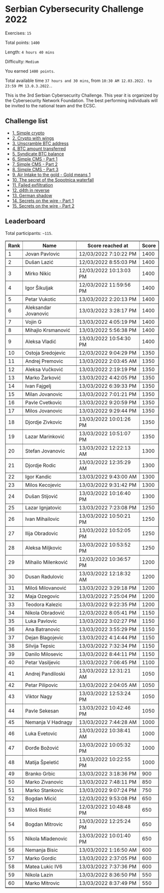 # Serbian Cybersecurity Challenge 2022

Exercises: `15`

Total points: `1400`

Length: `4 hours 40 mins`

Difficulty: `Medium`

You earned `1400 points`.

Total available time `37 hours and 30 mins`, from `10:30 AM 12.03.2022. to 23:59 PM 13.0.3.2022.`.

This is the 3rd Serbian Cybersecurity Challenge. This year it is organized by the Cybersecurity Network Foundation. The best performing individuals will be invited to the national team and the ECSC.

## Challenge list
  - [1. Simple crypto](1.&#32;Simple&#32;crypto)
  - [2. Crypto with wings](2.&#32;Crypto&#32;with&#32;wings)
  - [3. Unscramble BTC address](3.&#32;Unscramble&#32;BTC&#32;address)
  - [4. BTC amount transferred](4.&#32;BTC&#32;amount&#32;transferred)
  - [5. Syndicate BTC balance](5.&#32;Syndicate&#32;BTC&#32;balance)
  - [6. Simple CMS - Part 1](6.&#32;Simple&#32;CMS&#32;-&#32;Part&#32;1)
  - [7. Simple CMS - Part 2](7.&#32;Simple&#32;CMS&#32;-&#32;Part&#32;2)
  - [8. Simple CMS - Part 3](8.&#32;Simple&#32;CMS&#32;-&#32;Part&#32;3)
  - [9. Air Intake to the gold - Gold means 1](9.&#32;Air&#32;Intake&#32;to&#32;the&#32;gold&#32;-&#32;Gold&#32;means&#32;1)
  - [10. The secret of the Sopotnica waterfall](10.&#32;The&#32;secret&#32;of&#32;the&#32;Sopotnica&#32;waterfall)
  - [11. Failed exfiltration](11.&#32;Failed&#32;exfiltration)
  - [12. d4th in reverse](12.&#32;d4th&#32;in&#32;reverse)
  - [13. German shadow](13.&#32;German&#32;shadow)
  - [14. Secrets on the wire - Part 1](14.&#32;Secrets&#32;on&#32;the&#32;wire&#32;-&#32;Part&#32;1)
  - [15. Secrets on the wire - Part 2](15.&#32;Secrets&#32;on&#32;the&#32;wire&#32;-&#32;Part&#32;2)

## Leaderboard

Total participants: `~115`.

<table border="1">
<thead>
<tr><th>Rank</th><th>Name</th><th>Score reached at</th><th>Score</th></tr>
</thead>
<tbody>
<tr><td>1</td><td>Jovan Pavlovic</td><td>12/03/2022 7:10:22 PM</td><td>1400</td></tr>
<tr><td>2</td><td>Dušan Lazić</td><td>12/03/2022 8:55:03 PM</td><td>1400</td></tr>
<tr><td>3</td><td>Mirko Nikic</td><td>12/03/2022 10:13:03 PM</td><td>1400</td></tr>
<tr><td>4</td><td>Igor Šikuljak</td><td>12/03/2022 11:59:56 PM</td><td>1400</td></tr>
<tr><td>5</td><td>Petar Vukotic</td><td>13/03/2022 2:20:13 PM</td><td>1400</td></tr>
<tr><td>6</td><td>Aleksandar Jovanovic</td><td>13/03/2022 3:28:17 PM</td><td>1400</td></tr>
<tr><td>7</td><td>Vojin G</td><td>13/03/2022 4:05:19 PM</td><td>1400</td></tr>
<tr><td>8</td><td>Mihajlo Krsmanović</td><td>13/03/2022 5:56:38 PM</td><td>1400</td></tr>
<tr><td>9</td><td>Aleksa Vladić</td><td>13/03/2022 10:54:30 PM</td><td>1400</td></tr>
<tr><td>10</td><td>Ostoja Sredojevic</td><td>12/03/2022 9:04:29 PM</td><td>1350</td></tr>
<tr><td>11</td><td>Andrej Premovic</td><td>13/03/2022 2:03:45 AM</td><td>1350</td></tr>
<tr><td>12</td><td>Aleksa Vučković</td><td>13/03/2022 2:19:19 PM</td><td>1350</td></tr>
<tr><td>13</td><td>Marko Žarković</td><td>13/03/2022 4:42:05 PM</td><td>1350</td></tr>
<tr><td>14</td><td>Ivan Fajgelj</td><td>13/03/2022 6:39:33 PM</td><td>1350</td></tr>
<tr><td>15</td><td>Milan Jovanovic</td><td>13/03/2022 7:01:21 PM</td><td>1350</td></tr>
<tr><td>16</td><td>Pavle Cvetkovic</td><td>13/03/2022 9:20:59 PM</td><td>1350</td></tr>
<tr><td>17</td><td>Milos Jovanovic</td><td>13/03/2022 9:29:44 PM</td><td>1350</td></tr>
<tr><td>18</td><td>Djordje Zivkovic</td><td>13/03/2022 10:01:26 PM</td><td>1350</td></tr>
<tr><td>19</td><td>Lazar Marinković</td><td>13/03/2022 10:51:07 PM</td><td>1350</td></tr>
<tr><td>20</td><td>Stefan Jovanovic</td><td>13/03/2022 12:22:13 AM</td><td>1300</td></tr>
<tr><td>21</td><td>Djordje Rodic</td><td>13/03/2022 12:35:29 AM</td><td>1300</td></tr>
<tr><td>22</td><td>Igor Kandic</td><td>13/03/2022 9:43:00 AM</td><td>1300</td></tr>
<tr><td>23</td><td>Milos Kecojevic</td><td>13/03/2022 9:31:42 PM</td><td>1300</td></tr>
<tr><td>24</td><td>Dušan Stijović</td><td>13/03/2022 10:16:40 PM</td><td>1300</td></tr>
<tr><td>25</td><td>Lazar Ignjatovic</td><td>13/03/2022 7:23:08 PM</td><td>1250</td></tr>
<tr><td>26</td><td>Ivan Mihailovic</td><td>13/03/2022 10:50:21 PM</td><td>1250</td></tr>
<tr><td>27</td><td>Ilija Obradovic</td><td>13/03/2022 10:52:05 PM</td><td>1250</td></tr>
<tr><td>28</td><td>Aleksa Miljkovic</td><td>13/03/2022 10:53:52 PM</td><td>1250</td></tr>
<tr><td>29</td><td>Mihailo Milenković</td><td>12/03/2022 10:36:57 PM</td><td>1200</td></tr>
<tr><td>30</td><td>Dusan Radulovic</td><td>13/03/2022 12:18:32 AM</td><td>1200</td></tr>
<tr><td>31</td><td>Miloš Milovanović</td><td>13/03/2022 3:29:18 PM</td><td>1200</td></tr>
<tr><td>32</td><td>Maja Ozegovic</td><td>13/03/2022 7:25:04 PM</td><td>1200</td></tr>
<tr><td>33</td><td>Teodora Kalezic</td><td>13/03/2022 9:22:35 PM</td><td>1200</td></tr>
<tr><td>34</td><td>Nikola Obradović</td><td>12/03/2022 8:05:41 PM</td><td>1150</td></tr>
<tr><td>35</td><td>Luka Pavlovic</td><td>13/03/2022 3:02:27 PM</td><td>1150</td></tr>
<tr><td>36</td><td>Ana Batranovic</td><td>13/03/2022 3:55:29 PM</td><td>1150</td></tr>
<tr><td>37</td><td>Dejan Blagojevic</td><td>13/03/2022 4:14:44 PM</td><td>1150</td></tr>
<tr><td>38</td><td>Silvija Tepsic</td><td>13/03/2022 7:32:34 PM</td><td>1150</td></tr>
<tr><td>39</td><td>Danilo Milosevic</td><td>13/03/2022 8:44:11 PM</td><td>1150</td></tr>
<tr><td>40</td><td>Petar Vasiljevic</td><td>13/03/2022 7:06:45 PM</td><td>1100</td></tr>
<tr><td>41</td><td>Andrej Pandiloski</td><td>13/03/2022 12:31:21 AM</td><td>1050</td></tr>
<tr><td>42</td><td>Petar Pilipovic</td><td>13/03/2022 2:04:05 AM</td><td>1050</td></tr>
<tr><td>43</td><td>Viktor Nagy</td><td>13/03/2022 12:53:24 PM</td><td>1050</td></tr>
<tr><td>44</td><td>Pavle Sekesan</td><td>13/03/2022 10:42:46 PM</td><td>1050</td></tr>
<tr><td>45</td><td>Nemanja V Hadnagy</td><td>13/03/2022 7:44:28 AM</td><td>1000</td></tr>
<tr><td>46</td><td>Luka Evetovic</td><td>13/03/2022 10:38:41 AM</td><td>1000</td></tr>
<tr><td>47</td><td>Đorđe Božović</td><td>13/03/2022 10:05:32 PM</td><td>1000</td></tr>
<tr><td>48</td><td>Matija Špeletić</td><td>13/03/2022 10:22:55 PM</td><td>1000</td></tr>
<tr><td>49</td><td>Branko Grbic</td><td>13/03/2022 3:18:36 PM</td><td>900</td></tr>
<tr><td>50</td><td>Marko Zivanovic</td><td>13/03/2022 7:48:11 PM</td><td>850</td></tr>
<tr><td>51</td><td>Marko Stankovic</td><td>13/03/2022 9:07:24 PM</td><td>750</td></tr>
<tr><td>52</td><td>Bogdan Micić</td><td>12/03/2022 9:53:08 PM</td><td>650</td></tr>
<tr><td>53</td><td>Miloš Ristić</td><td>12/03/2022 10:48:48 PM</td><td>650</td></tr>
<tr><td>54</td><td>Bogdan Mitrovic</td><td>13/03/2022 12:25:24 PM</td><td>650</td></tr>
<tr><td>55</td><td>Nikola Mladenovic</td><td>13/03/2022 10:01:40 PM</td><td>650</td></tr>
<tr><td>56</td><td>Nemanja Bisic</td><td>13/03/2022 1:16:50 AM</td><td>600</td></tr>
<tr><td>57</td><td>Marko Gordic</td><td>13/03/2022 2:37:05 PM</td><td>600</td></tr>
<tr><td>58</td><td>Matea Lukic IV6</td><td>13/03/2022 7:37:36 PM</td><td>600</td></tr>
<tr><td>59</td><td>Nikola Lazin</td><td>13/03/2022 8:36:50 PM</td><td>550</td></tr>
<tr><td>60</td><td>Marko Mitrovic</td><td>13/03/2022 8:37:49 PM</td><td>550</td></tr>
</tbody>
</table>